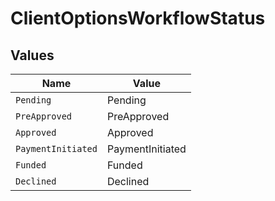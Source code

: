 # ClientOptionsWorkflowStatus


## Values

| Name               | Value              |
| ------------------ | ------------------ |
| `Pending`          | Pending            |
| `PreApproved`      | PreApproved        |
| `Approved`         | Approved           |
| `PaymentInitiated` | PaymentInitiated   |
| `Funded`           | Funded             |
| `Declined`         | Declined           |